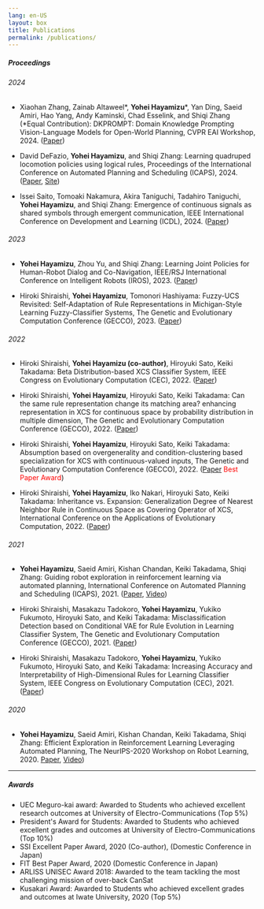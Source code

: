 ```yaml
---
lang: en-US
layout: box
title: Publications
permalink: /publications/
---
```


<!-- ##### Publications -->

<!-- ------- -->

##### Proceedings

###### 2024

* Xiaohan Zhang, Zainab Altaweel*, **Yohei Hayamizu***, Yan Ding, Saeid Amiri, Hao Yang, Andy Kaminski, Chad Esselink, and Shiqi Zhang (*Equal Contribution): DKPROMPT: Domain Knowledge Prompting Vision-Language Models for Open-World Planning, CVPR EAI Workshop, 2024. ([Paper](https://arxiv.org/abs/2406.17659))

* David DeFazio, **Yohei Hayamizu**, and Shiqi Zhang: Learning quadruped locomotion policies using logical rules, Proceedings of the International Conference on Automated Planning and Scheduling (ICAPS), 2024. ([Paper](https://ojs.aaai.org/index.php/ICAPS/article/view/31470), [Site](https://sites.google.com/view/rm-locomotion-learning/home))

* Issei Saito, Tomoaki Nakamura, Akira Taniguchi, Tadahiro Taniguchi, **Yohei Hayamizu**, and Shiqi Zhang: Emergence of continuous signals as shared symbols through emergent communication, IEEE International Conference on Development and Learning (ICDL), 2024. ([Paper](https://ieeexplore.ieee.org/document/10644981/))

###### 2023
* **Yohei Hayamizu**, Zhou Yu, and Shiqi Zhang: Learning Joint Policies for Human-Robot Dialog and Co-Navigation, IEEE/RSJ International Conference on Intelligent Robots (IROS), 2023. ([Paper](https://robotics.cs.binghamton.edu/papers/hayamizu2023learning.pdf))

* Hiroki Shiraishi, **Yohei Hayamizu**, Tomonori Hashiyama: Fuzzy-UCS Revisited: Self-Adaptation of Rule Representations in Michigan-Style Learning Fuzzy-Classifier Systems, The Genetic and Evolutionary Computation Conference (GECCO), 2023. ([Paper](https://dl.acm.org/doi/abs/10.1145/3583131.3590360))

###### 2022
* Hiroki Shiraishi, **Yohei Hayamizu (co-author)**, Hiroyuki Sato, Keiki Takadama: Beta Distribution-based XCS Classifier System, IEEE Congress on Evolutionary Computation (CEC), 2022. ([Paper](https://ieeexplore.ieee.org/abstract/document/9870314))

* Hiroki Shiraishi, **Yohei Hayamizu**, Hiroyuki Sato, Keiki Takadama: Can the same rule representation change its matching area? enhancing representation in XCS for continuous space by probability distribution in multiple dimension, The Genetic and Evolutionary Computation Conference (GECCO), 2022. ([Paper](https://dl.acm.org/doi/abs/10.1145/3512290.3528874))

* Hiroki Shiraishi, **Yohei Hayamizu**, Hiroyuki Sato, Keiki Takadama: Absumption based on overgenerality and condition-clustering based specialization for XCS with continuous-valued inputs, The Genetic and Evolutionary Computation Conference (GECCO), 2022. ([Paper](https://dl.acm.org/doi/abs/10.1145/3512290.3528841) <span style="color:red">Best Paper Award</span>)

* Hiroki Shiraishi, **Yohei Hayamizu**, Iko Nakari, Hiroyuki Sato, Keiki Takadama: Inheritance vs. Expansion: Generalization Degree of Nearest Neighbor Rule in Continuous Space as Covering Operator of XCS, International Conference on the Applications of Evolutionary Computation, 2022. ([Paper](https://link.springer.com/chapter/10.1007/978-3-031-02462-7_23))



###### 2021
* **Yohei Hayamizu**, Saeid Amiri, Kishan Chandan, Keiki Takadama, Shiqi Zhang: Guiding robot exploration in reinforcement learning via automated planning, International Conference on Automated Planning and Scheduling (ICAPS), 2021. ([Paper](https://ojs.aaai.org/index.php/ICAPS/article/view/16011), [Video](https://youtu.be/ZMP3p4ayhXM))

* Hiroki Shiraishi, Masakazu Tadokoro, **Yohei Hayamizu**, Yukiko Fukumoto, Hiroyuki Sato, and Keiki Takadama: Misclassification Detection based on Conditional VAE for Rule Evolution in Learning Classifier System, The Genetic and Evolutionary Computation Conference (GECCO), 2021. ([Paper](https://dl.acm.org/doi/10.1145/3449726.3459508))

* Hiroki Shiraishi, Masakazu Tadokoro, **Yohei Hayamizu**, Yukiko Fukumoto, Hiroyuki Sato, and Keiki Takadama: Increasing Accuracy and Interpretability of High-Dimensional Rules for Learning Classifier System, IEEE Congress on Evolutionary Computation (CEC), 2021. ([Paper](https://ieeexplore.ieee.org/abstract/document/9504733))

###### 2020
* **Yohei Hayamizu**, Saeid Amiri, Kishan Chandan, Keiki Takadama, Shiqi Zhang: Efficient Exploration in Reinforcement Learning Leveraging Automated Planning, The NeurIPS-2020 Workshop on Robot Learning, 2020. [Paper](http://www.robot-learning.ml/2020/files/C8.pdf), [Video](https://www.dropbox.com/s/btu1ghi10e4mhov/NeurIPSWS2020\_GDQ.mp4?dl=0))


<!-- ----- -->

<!-- ##### Presentations -->

-----

##### Awards

* UEC Meguro-kai award: Awarded to Students who achieved excellent research outcomes at University of Electro-Communications (Top 5%)
* President's Award for Students: Awarded to Students who achieved excellent grades and outcomes at University of Electro-Communications (Top 10%)
* SSI Excellent Paper Award, 2020 (Co-author), (Domestic Conference in Japan)
* FIT Best Paper Award, 2020 (Domestic Conference in Japan)
* ARLISS UNISEC Award 2018: Awarded to the team tackling the most challenging mission of over-back CanSat
* Kusakari Award: Awarded to Students who achieved excellent grades and outcomes at Iwate University, 2020 (Top 5%)


